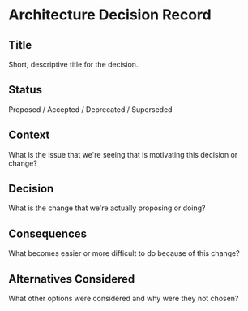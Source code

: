 # Architecture Decision Record

## Title
Short, descriptive title for the decision.

## Status
Proposed / Accepted / Deprecated / Superseded

## Context
What is the issue that we're seeing that is motivating this decision or change?

## Decision
What is the change that we're actually proposing or doing?

## Consequences
What becomes easier or more difficult to do because of this change?

## Alternatives Considered
What other options were considered and why were they not chosen? 
